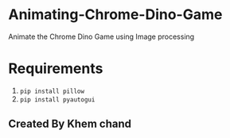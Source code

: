 # Animating-Chrome-Dino-Game
Animate the Chrome Dino Game using Image processing

# Requirements  
1. `pip install pillow`
2. `pip install pyautogui`

## Created By Khem chand
